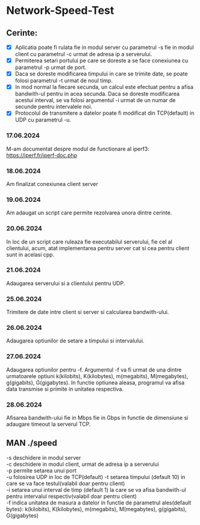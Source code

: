 # Network-Speed-Test

## Cerinte:
- [x] Aplicatia poate fi rulata fie in modul server cu parametrul -s fie in modul client cu parametrul -c urmat de adresa ip a serverului.  
- [x] Permiterea setari portului pe care se doreste a se face conexiunea cu parametrul -p urmat de port.  
- [x] Daca se doreste modificarea timpului in care se trimite date, se poate folosi parametrul -t urmat de noul timp.  
- [x] In mod normal la fiecare secunda, un calcul este efectuat pentru a afisa bandwith-ul pentru in acea secunda. Daca se doreste modificarea acestui interval, se va folosi argumentul -i urmat de un numar de secunde pentru intervalele noi.  
- [x] Protocolul de transmitere a datelor poate fi modificat din TCP(default) in UDP cu parametrul -u.  

### 17.06.2024  
M-am documentat despre modul de functionare al iperf3:
https://iperf.fr/iperf-doc.php  

### 18.06.2024  
Am finalizat conexiunea client server  

### 19.06.2024  
Am adaugat un script care permite rezolvarea unora dintre cerinte.  

### 20.06.2024  
In loc de un script care ruleaza fie executabilul serverului, fie cel al clientului, acum, atat implementarea pentru server cat si cea pentru client sunt in acelasi cpp.  

### 21.06.2024  
Adaugarea serverului si a clientului pentru UDP.  

### 25.06.2024  
Trimitere de date intre client si server si calcularea bandwith-ului.  

### 26.06.2024  
Adaugarea optiunilor de setare a timpului si intervalului.  

### 27.06.2024  
Adaugarea optiunilor pentru -f. Argumentul -f va fi urmat de una dintre urmatoarele optiuni k(kilobits), K(kilobytes), m(megabits), M(megabytes), g(gigabits), G(gigabytes). In functie optiunea aleasa, programul va afisa data transmise si primite in unitatea respectiva.  

### 28.06.2024  
Afisarea bandwith-ului fie in Mbps fie in Gbps in functie de dimensiune si adaugare timeout la serverul TCP.

## MAN ./speed  

-s deschidere in modul server  
-c deschidere in modul client, urmat de adresa ip a serverului  
-p permite setarea unui port  
-u folosirea UDP in loc de TCP(default)
-t setarea timpului (default 10) in care se va face testul(valabil doar pentru client)  
-i setarea unui interval de timp (default 1) la care se va afisa bandwith-ul pentru intervalul respectiv(valabil doar pentru client)  
-f indica unitatea de masura a datelor in functie de parametrul ales(default bytes): k(kilobits), K(kilobytes), m(megabits), M(megabytes), g(gigabits), G(gigabytes)  

